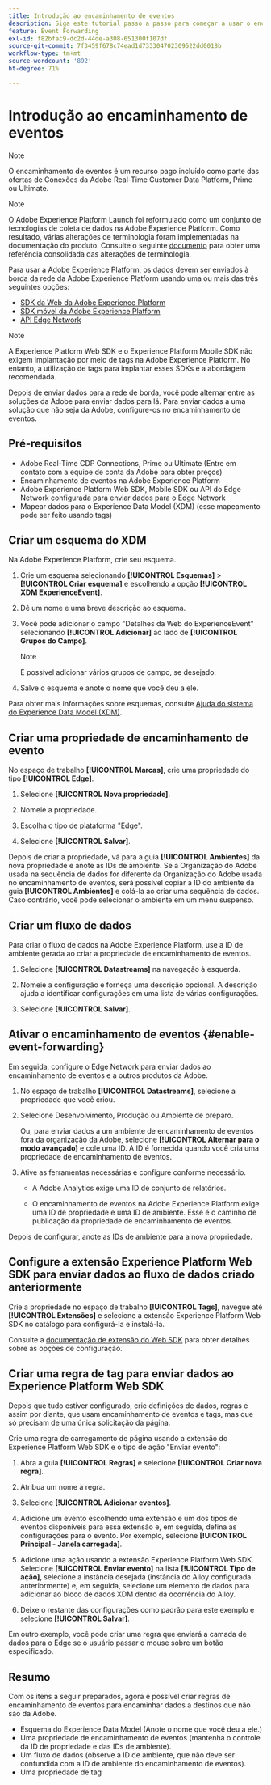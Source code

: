 ```yaml
---
title: Introdução ao encaminhamento de eventos
description: Siga este tutorial passo a passo para começar a usar o encaminhamento de eventos na Adobe Experience Platform.
feature: Event Forwarding
exl-id: f82bfac9-dc2d-44de-a308-651300f107df
source-git-commit: 7f3459f678c74ead1d733304702309522dd0018b
workflow-type: tm+mt
source-wordcount: '892'
ht-degree: 71%

---
```


# Introdução ao encaminhamento de eventos

>[!NOTE]
>
>O encaminhamento de eventos é um recurso pago incluído como parte das ofertas de Conexões da Adobe Real-Time Customer Data Platform, Prime ou Ultimate.

>[!NOTE]
>
>O Adobe Experience Platform Launch foi reformulado como um conjunto de tecnologias de coleta de dados na Adobe Experience Platform. Como resultado, várias alterações de terminologia foram implementadas na documentação do produto. Consulte o seguinte [documento](../../term-updates.md) para obter uma referência consolidada das alterações de terminologia.

Para usar a Adobe Experience Platform, os dados devem ser enviados à borda da rede da Adobe Experience Platform usando uma ou mais das três seguintes opções:

* [SDK da Web da Adobe Experience Platform](../../extensions/client/web-sdk/overview.md)
* [SDK móvel da Adobe Experience Platform](https://sdkdocs.com)
* [API Edge Network](https://developer.adobe.com/data-collection-apis/docs/)

>[!NOTE]
>A Experience Platform Web SDK e o Experience Platform Mobile SDK não exigem implantação por meio de tags na Adobe Experience Platform. No entanto, a utilização de tags para implantar esses SDKs é a abordagem recomendada.

Depois de enviar dados para a rede de borda, você pode alternar entre as soluções da Adobe para enviar dados para lá. Para enviar dados a uma solução que não seja da Adobe, configure-os no encaminhamento de eventos.

## Pré-requisitos

* Adobe Real-Time CDP Connections, Prime ou Ultimate (Entre em contato com a equipe de conta da Adobe para obter preços)
* Encaminhamento de eventos na Adobe Experience Platform
* Adobe Experience Platform Web SDK, Mobile SDK ou API do Edge Network configurada para enviar dados para o Edge Network
* Mapear dados para o Experience Data Model (XDM) (esse mapeamento pode ser feito usando tags)

## Criar um esquema do XDM

Na Adobe Experience Platform, crie seu esquema.

1. Crie um esquema selecionando **[!UICONTROL Esquemas]** > **[!UICONTROL Criar esquema]** e escolhendo a opção **[!UICONTROL XDM ExperienceEvent]**.

1. Dê um nome e uma breve descrição ao esquema.

1. Você pode adicionar o campo &quot;Detalhes da Web do ExperienceEvent&quot; selecionando **[!UICONTROL Adicionar]** ao lado de **[!UICONTROL Grupos do Campo]**.

   >[!NOTE]
   >
   >É possível adicionar vários grupos de campo, se desejado.

1. Salve o esquema e anote o nome que você deu a ele.

Para obter mais informações sobre esquemas, consulte [Ajuda do sistema do Experience Data Model (XDM)](https://experienceleague.adobe.com/docs/experience-platform/xdm/home.html?lang=pt-BR).

## Criar uma propriedade de encaminhamento de evento

No espaço de trabalho **[!UICONTROL Marcas]**, crie uma propriedade do tipo **[!UICONTROL Edge]**.

1. Selecione **[!UICONTROL Nova propriedade]**.

1. Nomeie a propriedade.

1. Escolha o tipo de plataforma &quot;Edge&quot;.

1. Selecione **[!UICONTROL Salvar]**.

Depois de criar a propriedade, vá para a guia **[!UICONTROL Ambientes]** da nova propriedade e
anote as IDs de ambiente. Se a Organização do Adobe usada na sequência de dados for diferente da Organização do Adobe usada no encaminhamento de eventos, será possível copiar a ID do ambiente da guia **[!UICONTROL Ambientes]** e colá-la ao criar uma sequência de dados. Caso contrário, você pode selecionar o ambiente em um menu suspenso.

## Criar um fluxo de dados

Para criar o fluxo de dados na Adobe Experience Platform, use a ID de ambiente gerada ao criar a propriedade de encaminhamento de eventos.

1. Selecione **[!UICONTROL Datastreams]** na navegação à esquerda.

1. Nomeie a configuração e forneça uma descrição opcional.
A descrição ajuda a identificar configurações em uma lista de várias configurações.

1. Selecione **[!UICONTROL Salvar]**.

## Ativar o encaminhamento de eventos {#enable-event-forwarding}

Em seguida, configure o Edge Network para enviar dados ao encaminhamento de eventos e a outros produtos da Adobe.

1. No espaço de trabalho **[!UICONTROL Datastreams]**, selecione a propriedade que você criou.

1. Selecione Desenvolvimento, Produção ou Ambiente de preparo.

   Ou, para enviar dados a um ambiente de encaminhamento de eventos fora da organização da Adobe, selecione **[!UICONTROL Alternar para o modo avançado]** e cole uma ID. A ID é fornecida quando você cria uma propriedade de encaminhamento de eventos.

1. Ative as ferramentas necessárias e configure conforme necessário.

   * A Adobe Analytics exige uma ID de conjunto de relatórios.

   * O encaminhamento de eventos na Adobe Experience Platform exige uma ID de propriedade e uma ID de ambiente. Esse é o caminho de publicação da propriedade de encaminhamento de eventos.

Depois de configurar, anote as IDs de ambiente para a nova propriedade.

## Configure a extensão Experience Platform Web SDK para enviar dados ao fluxo de dados criado anteriormente

Crie a propriedade no espaço de trabalho **[!UICONTROL Tags]**, navegue até **[!UICONTROL Extensões]** e selecione a extensão Experience Platform Web SDK no catálogo para configurá-la e instalá-la.

Consulte a [documentação de extensão do Web SDK](../../extensions/client/web-sdk/overview.md) para obter detalhes sobre as opções de configuração.

## Criar uma regra de tag para enviar dados ao Experience Platform Web SDK

Depois que tudo estiver configurado, crie definições de dados, regras e assim por diante, que usam encaminhamento de eventos e tags, mas que só precisam de uma única solicitação da página.

Crie uma regra de carregamento de página usando a extensão do Experience Platform Web SDK e o tipo de ação &quot;Enviar evento&quot;:

1. Abra a guia **[!UICONTROL Regras]** e selecione **[!UICONTROL Criar nova regra]**.

1. Atribua um nome à regra.

1. Selecione **[!UICONTROL Adicionar eventos]**.

1. Adicione um evento escolhendo uma extensão e um dos tipos de eventos disponíveis para essa extensão e, em seguida, defina as configurações para o evento. Por exemplo, selecione **[!UICONTROL Principal - Janela carregada]**.

1. Adicione uma ação usando a extensão Experience Platform Web SDK. Selecione **[!UICONTROL Enviar evento]** na lista **[!UICONTROL Tipo de ação]**, selecione a instância desejada (instância do Alloy configurada anteriormente) e, em seguida, selecione um elemento de dados para adicionar ao bloco de dados XDM dentro da ocorrência do Alloy.

1. Deixe o restante das configurações como padrão para este exemplo e selecione **[!UICONTROL Salvar]**.

Em outro exemplo, você pode criar uma regra que enviará a camada de dados para o Edge se o usuário passar o mouse sobre um botão especificado.

## Resumo

Com os itens a seguir preparados, agora é possível criar regras de encaminhamento de eventos para encaminhar dados a destinos que não são da Adobe.

* Esquema do Experience Data Model (Anote o nome que você deu a ele.)
* Uma propriedade de encaminhamento de eventos (mantenha o controle da ID de propriedade e das IDs de ambiente).
* Um fluxo de dados (observe a ID de ambiente, que não deve ser confundida com a ID de ambiente do encaminhamento de eventos).
* Uma propriedade de tag
